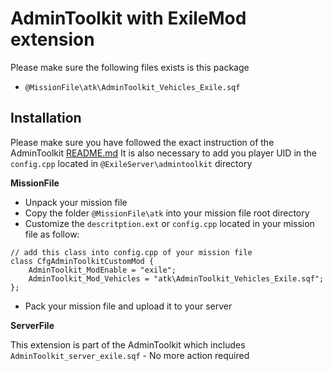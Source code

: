 # AdminToolkit with ExileMod extension

Please make sure the following files exists is this package 

+ `@MissionFile\atk\AdminToolkit_Vehicles_Exile.sqf`

## Installation

Please make sure you have followed the exact instruction of the AdminToolkit <a href="../README.md">README.md</a>
It is also necessary to add you player UID in the `config.cpp` located in `@ExileServer\admintoolkit` directory

**MissionFile**

+ Unpack your mission file
+ Copy the folder `@MissionFile\atk` into your mission file root directory
+ Customize the `descritption.ext` or `config.cpp` located in your mission file as follow:

```
// add this class into config.cpp of your mission file
class CfgAdminToolkitCustomMod {
    AdminToolkit_ModEnable = "exile";
    AdminToolkit_Mod_Vehicles = "atk\AdminToolkit_Vehicles_Exile.sqf";
};
```

+ Pack your mission file and upload it to your server

**ServerFile**

This extension is part of the AdminToolkit which includes `AdminToolkit_server_exile.sqf` - No more action required
